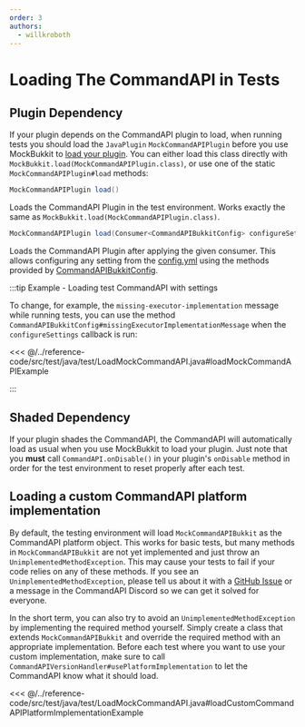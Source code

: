 ```yaml
---
order: 3
authors:
  - willkroboth
---
```


# Loading The CommandAPI in Tests

## Plugin Dependency

If your plugin depends on the CommandAPI plugin to load, when running tests you should load the `JavaPlugin` `MockCommandAPIPlugin` before you use MockBukkit to [load your plugin](https://mockbukkit.readthedocs.io/en/latest/first_tests.html#creating-the-test-class). You can either load this class directly with `MockBukkit.load(MockCommandAPIPlugin.class)`, or use one of the static `MockCommandAPIPlugin#load` methods:

```java
MockCommandAPIPlugin load()
```

Loads the CommandAPI Plugin in the test environment. Works exactly the same as `MockBukkit.load(MockCommandAPIPlugin.class)`.

```java
MockCommandAPIPlugin load(Consumer<CommandAPIBukkitConfig> configureSettings)
```

Loads the CommandAPI Plugin after applying the given consumer. This allows configuring any setting from the [config.yml](../user-setup/config#configuration-settings) using the methods provided by [CommandAPIBukkitConfig](../dev-setup/shading#loading).

:::tip Example - Loading test CommandAPI with settings

To change, for example, the `missing-executor-implementation` message while running tests, you can use the method `CommandAPIBukkitConfig#missingExecutorImplementationMessage` when the `configureSettings` callback is run:

<<< @/../reference-code/src/test/java/test/LoadMockCommandAPI.java#loadMockCommandAPIExample

:::

## Shaded Dependency

If your plugin shades the CommandAPI, the CommandAPI will automatically load as usual when you use MockBukkit to load your plugin. Just note that you **must** call `CommandAPI.onDisable()` in your plugin's `onDisable` method in order for the test environment to reset properly after each test.

## Loading a custom CommandAPI platform implementation

By default, the testing environment will load `MockCommandAPIBukkit` as the CommandAPI platform object. This works for basic tests, but many methods in `MockCommandAPIBukkit` are not yet implemented and just throw an `UnimplementedMethodException`. This may cause your tests to fail if your code relies on any of these methods. If you see an `UnimplementedMethodException`, please tell us about it with a [GitHub Issue](https://github.com/CommandAPI/CommandAPI/issues) or a message in the CommandAPI Discord so we can get it solved for everyone.

In the short term, you can also try to avoid an `UnimplementedMethodException` by implementing the required method yourself. Simply create a class that extends `MockCommandAPIBukkit` and override the required method with an appropriate implementation. Before each test where you want to use your custom implementation, make sure to call `CommandAPIVersionHandler#usePlatformImplementation` to let the CommandAPI know what it should load.

<<< @/../reference-code/src/test/java/test/LoadMockCommandAPI.java#loadCustomCommandAPIPlatformImplementationExample